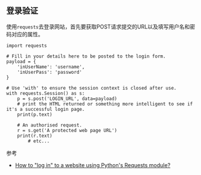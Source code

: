 ## 登录验证

使用`requests`去登录网站，首先要获取POST请求提交的URL以及填写用户名和密码对应的属性。

```
import requests

# Fill in your details here to be posted to the login form.
payload = {
    'inUserName': 'username',
    'inUserPass': 'password'
}

# Use 'with' to ensure the session context is closed after use.
with requests.Session() as s:
    p = s.post('LOGIN_URL', data=payload)
    # print the HTML returned or something more intelligent to see if it's a successful login page.
    print(p.text)

    # An authorised request.
    r = s.get('A protected web page URL')
    print(r.text)
        # etc...
```

参考

- [How to "log in" to a website using Python's Requests module?](https://stackoverflow.com/questions/11892729/how-to-log-in-to-a-website-using-pythons-requests-module)